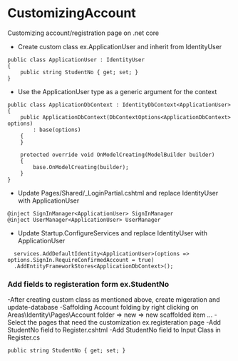 # CustomizingAccount
Customizing account/registration page on .net core 
- Create custom class ex.ApplicationUser and inherit from IdentityUser

```
public class ApplicationUser : IdentityUser
{
    public string StudentNo { get; set; }
}
```

- Use the ApplicationUser type as a generic argument for the context

```
public class ApplicationDbContext : IdentityDbContext<ApplicationUser>
{
    public ApplicationDbContext(DbContextOptions<ApplicationDbContext> options)
        : base(options)
    {
    }

    protected override void OnModelCreating(ModelBuilder builder)
    {
        base.OnModelCreating(builder);
    }
}
```
  
- Update Pages/Shared/_LoginPartial.cshtml and replace IdentityUser with ApplicationUser
```
@inject SignInManager<ApplicationUser> SignInManager
@inject UserManager<ApplicationUser> UserManager
```
 - Update Startup.ConfigureServices and replace IdentityUser with ApplicationUser

```
  services.AddDefaultIdentity<ApplicationUser>(options => options.SignIn.RequireConfirmedAccount = true)
  .AddEntityFrameworkStores<ApplicationDbContext>();  
  ```
  
  ### Add fields to registeration form ex.StudentNo
  -After creating custom class as mentioned above, create migeration and update-database
  -Saffolding Account folding by right clicking on Areas\Identity\Pages\Account folder => new => new scaffolded item ...
  -Select the pages that need the customization ex.registeration page
  -Add StudentNo field to Register.cshtml
  -Add StudentNo field to Input Class in Register.cs
  
  ```
  public string StudentNo { get; set; }
  ```
  
